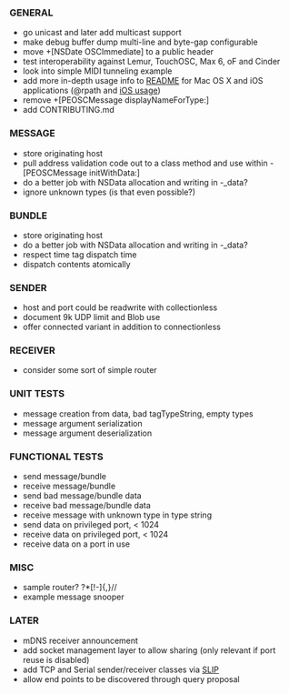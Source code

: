 
### GENERAL
- go unicast and later add multicast support
- make debug buffer dump multi-line and byte-gap configurable
- move +[NSDate OSCImmediate] to a public header
- test interoperability against Lemur, TouchOSC, Max 6, oF and Cinder
- look into simple MIDI tunneling example
- add more in-depth usage info to [README](README.md) for Mac OS X and iOS applications (@rpath and [iOS usage](http://www.blog.montgomerie.net/easy-xcode-static-library-subprojects-and-submodules))
- remove +[PEOSCMessage displayNameForType:]
- add CONTRIBUTING.md

### MESSAGE
- store originating host
- pull address validation code out to a class method and use within -[PEOSCMessage initWithData:]
- do a better job with NSData allocation and writing in -_data?
- ignore unknown types (is that even possible?)

### BUNDLE
- store originating host
- do a better job with NSData allocation and writing in -_data?
- respect time tag dispatch time
- dispatch contents atomically

### SENDER
- host and port could be readwrite with collectionless
- document 9k UDP limit and Blob use
- offer connected variant in addition to connectionless

### RECEIVER
- consider some sort of simple router

### UNIT TESTS
- message creation from data, bad tagTypeString, empty types
- message argument serialization
- message argument deserialization

### FUNCTIONAL TESTS
- send message/bundle
- receive message/bundle
- send bad message/bundle data
- receive bad message/bundle data
- receive message with unknown type in type string
- send data on privileged port, < 1024
- receive data on privileged port, < 1024
- receive data on a port in use

### MISC
- sample router? ?*[!-]{,}//
- example message snooper

### LATER
- mDNS receiver announcement
- add socket management layer to allow sharing (only relevant if port reuse is disabled)
- add TCP and Serial sender/receiver classes via [SLIP](http://en.wikipedia.org/wiki/Serial_Line_Internet_Protocol)
- allow end points to be discovered through query proposal

